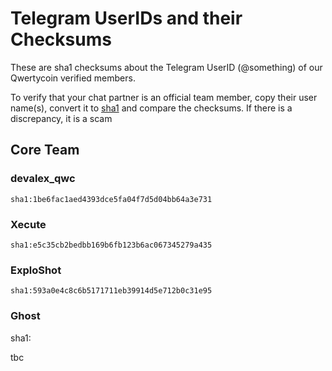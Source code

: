 # Telegram UserIDs and their Checksums

These are sha1 checksums about the Telegram UserID (@something) of our Qwertycoin verified members.

To verify that your chat partner is an official team member, copy their user name(s), convert it to [sha1](http://www.sha1-online.com/) and compare the checksums.
If there is a discrepancy, it is a scam

## Core Team

### devalex_qwc
```
sha1:1be6fac1aed4393dce5fa04f7d5d04bb64a3e731
```

### Xecute
```
sha1:e5c35cb2bedbb169b6fb123b6ac067345279a435
```

### ExploShot
```
sha1:593a0e4c8c6b5171711eb39914d5e712b0c31e95
```

### Ghost
sha1:

tbc